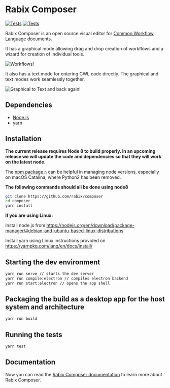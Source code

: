 

# Rabix Composer
[![Tests](https://github.com/rabix/composer/workflows/Tests/badge.svg)](https://github.com/rabix/composer/actions?query=workflow%3ATests)
[![Tests](https://github.com/rabix/composer/workflows/Release/badge.svg)](https://github.com/rabix/composer/actions?query=workflow%3ARelease)


Rabix Composer is an open source visual editor for [Common Workflow
Language](https://github.com/common-workflow-language/common-workflow-language)
documents.

It has a graphical mode allowing drag and drop creation of workflows
and a wizard for creation of individual tools.

![Workflows!](doc/images/workflows.gif)

It also has a text mode for entering CWL code directly. The graphical and text
modes work seamlessly together.

![Graphical to Text and back again!](doc/images/visual_text.gif)

## Dependencies

- [Node.js](https://nodejs.org/en/)
- [yarn](https://yarnpkg.com/en/)

## Installation

**The current release requires Node 8 to build properly. In an upcoming release we
will update the code and dependencies so that they will work on the latest
node.** 

The [npm package `n`][npm-n] can be helpful in managing node versions, especially on
macOS Catalina, where Python2 has been removed.

[npm-n]: https://www.npmjs.com/package/n

**The following commands should all be done using node8**

```bash
git clone https://github.com/rabix/composer
cd composer
yarn install
```

**If you are using Linux:**

Install node.js from https://nodejs.org/en/download/package-manager/#debian-and-ubuntu-based-linux-distributions

Install yarn using Linux instructions provided on https://yarnpkg.com/lang/en/docs/install/

## Starting the dev environment
```bash
yarn run serve // starts the dev server
yarn run compile:electron // compiles electron backend
yarn run start:electron // opens the app shell
```

## Packaging the build as a desktop app for the host system and architecture
```bash
yarn run build
```


## Running the tests
```bash
yarn test
```

## Documentation

Now you can read the [Rabix Composer documentation](http://docs.rabix.io/) to learn more about Rabix Composer.
